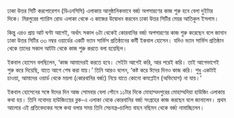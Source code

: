ঢাকা উত্তর সিটি করপোরেশন (ডিএনসিসি) এলাকায় আনুষ্ঠানিকভাবে বর্জ্য অপসারণের কাজ শুরু হবে বেলা দুইটার দিকে। মিরপুরের প্যারিস রোড এলাকা থেকে এ কাজের উদ্বোধন করবেন ঢাকা উত্তর সিটির মেয়র আতিকুল ইসলাম।

কিন্তু এরও প্রায় আট ঘণ্টা আগেই, অর্থাৎ সকাল ৬টা থেকেই কোরবানির বর্জ্য অপসারণের কাজ শুরু করেছেন বলে জানান ঢাকা উত্তর সিটির ৩৩ নম্বর ওয়ার্ডের একটি ভ্যান সার্ভিস প্রতিষ্ঠানের কর্মী ইকবাল হোসেন। যদিও ভ্যান সার্ভিস প্রতিষ্ঠান থেকে তাদের সকাল আটটা থেকে কাজ শুরু করতে বলা হয়েছিল।

ইকবাল হোসেন বলছিলেন, ‘কাজ আমাদেরই করতে হবে। সেইটা আগেই করি, আর পরেই করি। তাই আগেভাগেই শুরু করে দিয়েছি, যাতে আগে শেষ করা যায়।’ তিনি আরও বলেন, ‘কষ্ট করে ঈদের দিনও কাজ করি। শুধু একটাই চাওয়া, আমাদের ওয়ার্ড থেকে ময়লা (কোরবানির বর্জ্য) নিয়ে যাতে কোনো কমপ্লেইন (অভিযোগ) না যায়।’

ইকবাল হোসেনের সঙ্গে ঈদের দিন আজ সোমবার বেলা পৌনে ১১টার দিকে মোহাম্মদপুরের মোহাম্মদিয়া হাউজিং এলাকায় কথা হয়। তিনি নবোদয় হাউজিংয়ের ব্লক-এ এলাকা থেকে কোরবানির বর্জ্য সংগ্রহের কাজ করছেন বলে জানালেন। প্রথম আলোর এই প্রতিবেদকের সঙ্গে কথা বলার সময় তিনি সেচযন্ত্র–চালিত বাহন নছিমন থেকে বর্জ্য নামাচ্ছিলেন।
